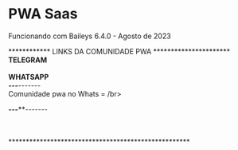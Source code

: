 # PWA Saas</br>
Funcionando com Baileys 6.4.0 - Agosto de 2023 </br>


************ LINKS DA COMUNIDADE PWA ************************</br>
 TELEGRAM</br>
</br>
 WHATSAPP</br>
 *********---***********-------</br>
Comunidade pwa no Whats = /br>

*********---***********-------</br>
</br>

</br>
****************************************************</br>
